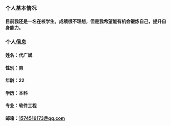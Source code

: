### 个人基本情况
#### 目前我还是一名在校学生，成绩很不理想，但是我希望能有机会锻炼自己，提升自身能力。
### 个人信息
#### 姓名：代广斌
#### 性别：男
#### 年龄：22
#### 学历：本科
#### 专业：软件工程
#### 邮箱：1574516173@qq.com
